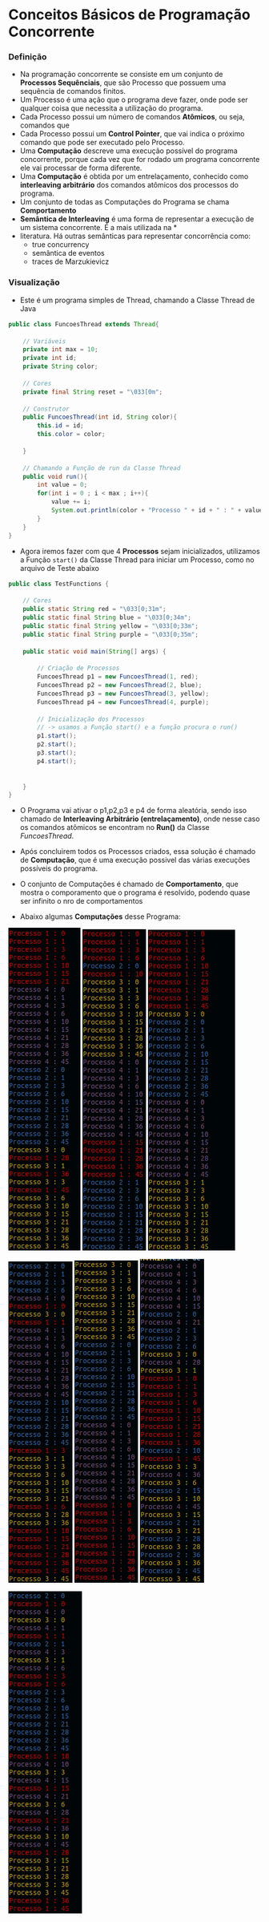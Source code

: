 # Conceitos Básicos de Programação Concorrente

### Definição

* Na programação concorrente se consiste em um conjunto de **Processos Sequênciais**, que são Processo que possuem uma sequência de comandos finitos.
* Um Processo é uma ação que o programa deve fazer, onde pode ser qualquer coisa que necessita a utilização do programa.
* Cada Processo possui um número de comandos **Atômicos**, ou seja, comandos que 
* Cada Processo possui um **Control Pointer**, que vai indica o próximo comando que pode ser executado pelo Processo.
* Uma **Computação** descreve uma execução possível do programa concorrente, porque cada vez que for rodado um programa concorrente ele vai processar de forma diferente.
* Uma **Computação** é obtida por um entrelaçamento, conhecido como **interleaving arbitrário** dos comandos atômicos dos processos do programa.
* Um conjunto de todas as Computações do Programa se chama **Comportamento**
* **Semântica de Interleaving** é uma forma de representar a execução de um sistema concorrente. É a mais utilizada na * 
* literatura. Há outras semânticas para representar concorrência como:
  * true concurrency
  * semântica de eventos
  * traces de Marzukievicz


### Visualização

* Este é um programa simples de Thread, chamando a Classe Thread de Java

```java
public class FuncoesThread extends Thread{
    
    // Variáveis
    private int max = 10;
    private int id;
    private String color;

    // Cores
    private final String reset = "\033[0m";

    // Construtor
    public FuncoesThread(int id, String color){
        this.id = id;
        this.color = color;

    }

    // Chamando a Função de run da Classe Thread
    public void run(){
        int value = 0;
        for(int i = 0 ; i < max ; i++){
            value += i;
            System.out.println(color + "Processo " + id + " : " + value + reset);
        }
    }
}
```
* Agora iremos fazer com que 4 **Processos** sejam inicializados, utilizamos a Função `start()` da Classe Thread para iniciar um Processo, como no arquivo de Teste abaixo

```java
public class TestFunctions {

    // Cores
    public static String red = "\033[0;31m";
    public static final String blue = "\033[0;34m";
    public static final String yellow = "\033[0;33m";
    public static final String purple = "\033[0;35m";

    public static void main(String[] args) {

        // Criação de Processos
        FuncoesThread p1 = new FuncoesThread(1, red);
        FuncoesThread p2 = new FuncoesThread(2, blue);
        FuncoesThread p3 = new FuncoesThread(3, yellow);
        FuncoesThread p4 = new FuncoesThread(4, purple);

        // Inicialização dos Processos
        // -> usamos a Função start() e a função procura o run()
        p1.start();
        p2.start();
        p3.start();
        p4.start();

        
    }    
}
```

* O Programa vai ativar o p1,p2,p3 e p4 de forma aleatória, sendo isso chamado de **Interleaving Arbitrário (entrelaçamento)**, onde nesse caso
os comandos atômicos se encontram no **Run()** da Classe _FuncoesThread_.
* Após concluirem todos os Processos criados, essa solução é chamado de **Computação**, que é uma execução possivel das várias execuções possíveis do programa.
* O conjunto de Computações é chamado de **Comportamento**, que mostra o comporamento que o programa é resolvido, podendo quase ser infinito o nro de comportamentos

* Abaixo algumas **Computações** desse Programa:

<img src="imagens/concorrencia_basico/caso1.png"> <img src="imagens/concorrencia_basico/caso2.png"> <img src="imagens/concorrencia_basico/caso3.png">

<img src="imagens/concorrencia_basico/caso4.png"> <img src="imagens/concorrencia_basico/caso5.png"> <img src="imagens/concorrencia_basico/caso6.png"> 

<img src="imagens/concorrencia_basico/caso7.png">

